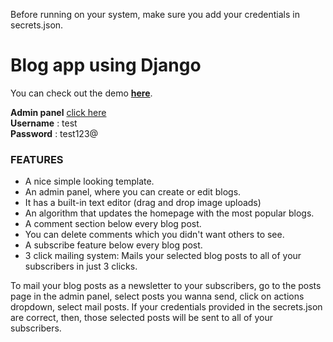 Before running on your system, make sure you add your credentials in secrets.json.

# Blog app using Django

You can check out the demo **[here](http://djangoblogsxyz.pythonanywhere.com/)**.

**Admin panel** [click here](http://djangoblogsxyz.pythonanywhere.com/admin)<br>
**Username** : test <br>
**Password** : test123@ <br>

### FEATURES

* A nice simple looking template.
* An admin panel, where you can create or edit blogs.
* It has a built-in text editor (drag and drop image uploads)
* An algorithm that updates the homepage with the most popular blogs.
* A comment section below every blog post.
* You can delete comments which you didn't want others to see.
* A subscribe feature below every blog post.
* 3 click mailing system: Mails your selected blog posts to all of your subscribers in just 3 clicks.

To mail your blog posts as a newsletter to your subscribers, go to the posts page in the admin panel, select posts you wanna send, click on actions dropdown, select mail posts.
If your credentials provided in the secrets.json are correct, then, those selected posts will be sent to all of your subscribers.
